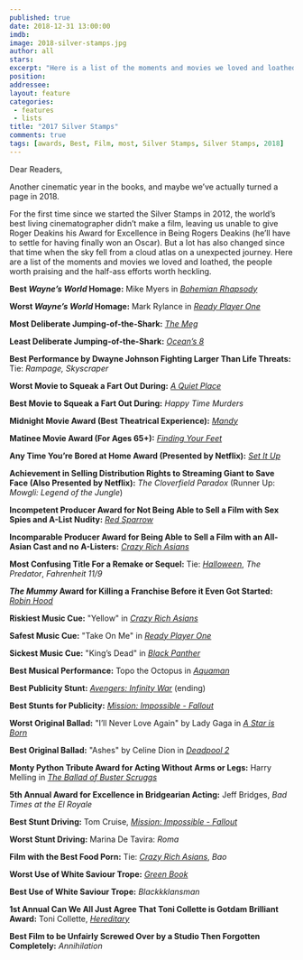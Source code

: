 ```yaml
---
published: true
date: 2018-12-31 13:00:00
imdb: 
image: 2018-silver-stamps.jpg
author: all 
stars: 
excerpt: "Here is a list of the moments and movies we loved and loathed, the people worth praising and the half-ass efforts worth heckling."
position: 
addressee: 
layout: feature
categories: 
 - features
 - lists
title: "2017 Silver Stamps"
comments: true
tags: [awards, Best, Film, most, Silver Stamps, Silver Stamps, 2018]
---
```

Dear Readers,

Another cinematic year in the books, and maybe we’ve actually turned a page in 2018.

For the first time since we started the Silver Stamps in 2012, the world’s best living cinematographer didn’t make a film, leaving us unable to give Roger Deakins his Award for Excellence in Being Rogers Deakins (he’ll have to settle for having finally won an Oscar). But a lot has also changed since that time when the sky fell from a cloud atlas on a unexpected journey. Here are a list of the moments and movies we loved and loathed, the people worth praising and the half-ass efforts worth heckling.

**Best _Wayne’s World_ Homage:** Mike Myers in [_Bohemian Rhapsody_](http://www.dearcastandcrew.com/content/2018/11/6/bohemian-rhapsody.html)

**Worst _Wayne’s World_ Homage:** Mark Rylance in [_Ready Player One_](http://www.dearcastandcrew.com/content/2018/4/3/ready-player-one.html)

**Most Deliberate Jumping-of-the-Shark:** [_The Meg_](http://www.dearcastandcrew.com/content/2018/8/13/the-meg.html)

**Least Deliberate Jumping-of-the-Shark:** [_Ocean’s 8_](http://www.dearcastandcrew.com/content/2018/6/12/oceans-8.html)

**Best Performance by Dwayne Johnson Fighting Larger Than Life Threats:** Tie: _Rampage, Skyscraper_

**Worst Movie to Squeak a Fart Out During:** [_A Quiet Place_](http://www.dearcastandcrew.com/content/2018/4/12/a-quiet-place.html)

**Best Movie to Squeak a Fart Out During:** _Happy Time Murders_

**Midnight Movie Award (Best Theatrical Experience):** [_Mandy_](http://www.dearcastandcrew.com/content/2018/10/5/mandy.html)

**Matinee Movie Award (For Ages 65+):** [_Finding Your Feet_](http://www.dearcastandcrew.com/content/2018/4/17/finding-your-feet.html)

**Any Time You’re Bored at Home Award (Presented by Netflix):** [_Set It Up_](http://www.dearcastandcrew.com/content/2018/7/2/set-it-up.html)

**Achievement in Selling Distribution Rights to Streaming Giant to Save Face (Also Presented by Netflix):** _The Cloverfield Paradox_ (Runner Up: _Mowgli: Legend of the Jungle_)

**Incompetent Producer Award for Not Being Able to Sell a Film with Sex Spies and A-List Nudity:** [_Red Sparrow_](http://www.dearcastandcrew.com/content/2018/3/2/red-sparrow.html)

**Incomparable Producer Award for Being Able to Sell a Film with an All-Asian Cast and no A-Listers:** [_Crazy Rich Asians_](http://www.dearcastandcrew.com/content/2018/8/22/crazy-rich-asians.html)

**Most Confusing Title For a Remake or Sequel:**  Tie: [_Halloween_](http://www.dearcastandcrew.com/content/2018/10/23/halloween.html), _The Predator_, _Fahrenheit 11/9_

**_The Mummy_ Award for Killing a Franchise Before it Even Got Started:** [_Robin Hood_](http://www.dearcastandcrew.com/content/2018/11/26/robin-hood.html)

**Riskiest Music Cue:** "Yellow" in [_Crazy Rich Asians_](http://www.dearcastandcrew.com/content/2018/8/22/crazy-rich-asians.html)

**Safest Music Cue:** "Take On Me" in [_Ready Player One_](http://www.dearcastandcrew.com/content/2018/4/3/ready-player-one.html)

**Sickest Music Cue:** "King’s Dead" in [_Black Panther_](http://www.dearcastandcrew.com/content/2018/2/17/black-panther.html)

**Best Musical Performance:** Topo the Octopus in [_Aquaman_](http://www.dearcastandcrew.com/content/2018/12/23/aquaman.html)

**Best Publicity Stunt:** [_Avengers: Infinity War_](http://www.dearcastandcrew.com/content/2018/6/13/avengers-infinity-war.html) (ending)

**Best Stunts for Publicity:** [_Mission: Impossible - Fallout_](http://www.dearcastandcrew.com/content/2018/8/2/mission-impossible-fallout.html)

**Worst Original Ballad:** "I’ll Never Love Again" by Lady Gaga in [_A Star is Born_](http://www.dearcastandcrew.com/content/2018/10/9/a-star-is-born.html)

**Best Original Ballad:** "Ashes" by Celine Dion in [_Deadpool 2_](http://www.dearcastandcrew.com/content/2018/6/1/deadpool-2.html)

**Monty Python Tribute Award for Acting Without Arms or Legs:** Harry Melling in [_The Ballad of Buster Scruggs_](http://www.dearcastandcrew.com/content/2018/11/23/the-ballad-of-buster-scruggs.html)

**5th Annual Award for Excellence in Bridgearian Acting:** Jeff Bridges, _Bad Times at the El Royale_

**Best Stunt Driving:** Tom Cruise, [_Mission: Impossible - Fallout_](http://www.dearcastandcrew.com/content/2018/8/2/mission-impossible-fallout.html)

**Worst Stunt Driving:** Marina De Tavira: _Roma_

**Film with the Best Food Porn:** Tie: [_Crazy Rich Asians_](http://www.dearcastandcrew.com/content/2018/8/22/crazy-rich-asians.html), _Bao_

**Worst Use of White Saviour Trope:** [_Green Book_](http://www.dearcastandcrew.com/content/2018/11/28/green-book.html)

**Best Use of White Saviour Trope:** _Blackkklansman_

**1st Annual Can We All Just Agree That Toni Collette is Gotdam Brilliant Award:** Toni Collette, [_Hereditary_](http://www.dearcastandcrew.com/content/2018/7/3/hereditary.html)

**Best Film to be Unfairly Screwed Over by a Studio Then Forgotten Completely:** _Annihilation_

